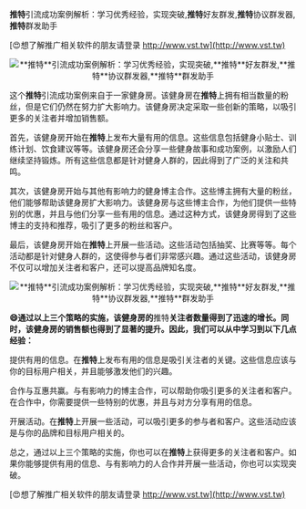 **推特**引流成功案例解析：学习优秀经验，实现突破,**推特**好友群发,**推特**协议群发器,**推特**群发助手

[😍想了解推广相关软件的朋友请登录 http://www.vst.tw](http://www.vst.tw)

 <center><img src="https://vst.tw/MP4/tuiguang/png/3.png" alt="**推特**引流成功案例解析：学习优秀经验，实现突破,**推特**好友群发,**推特**协议群发器,**推特**群发助手"></center>

这个**推特**引流成功案例来自于一家健身房。该健身房在**推特**上拥有相当数量的粉丝，但是它们仍然在努力扩大影响力。该健身房决定采取一些创新的策略，以吸引更多的关注者并增加销售额。

首先，该健身房开始在**推特**上发布大量有用的信息。这些信息包括健身小贴士、训练计划、饮食建议等等。该健身房还会分享一些健身故事和成功案例，以激励人们继续坚持锻炼。所有这些信息都是针对健身人群的，因此得到了广泛的关注和共鸣。

其次，该健身房开始与其他有影响力的健身博主合作。这些博主拥有大量的粉丝，他们能够帮助该健身房扩大影响力。该健身房与这些博主合作，为他们提供一些特别的优惠，并且与他们分享一些有用的信息。通过这种方式，该健身房得到了这些博主的支持和推荐，吸引了更多的粉丝和客户。

最后，该健身房开始在**推特**上开展一些活动。这些活动包括抽奖、比赛等等。每个活动都是针对健身人群的，这使得参与者们非常感兴趣。通过这些活动，该健身房不仅可以增加关注者和客户，还可以提高品牌知名度。

 <center><img src="https://vst.tw/MP4/tuiguang/png/3.png" alt="**推特**引流成功案例解析：学习优秀经验，实现突破,**推特**好友群发,**推特**协议群发器,**推特**群发助手"></center>

**😄通过以上三个策略的实施，该健身房的**推特**关注者数量得到了迅速的增长。同时，该健身房的销售额也得到了显著的提升。因此，我们可以从中学习到以下几点经验：**

提供有用的信息。在**推特**上发布有用的信息是吸引关注者的关键。这些信息应该与你的目标用户相关，并且能够激发他们的兴趣。

合作与互惠共赢。与有影响力的博主合作，可以帮助你吸引更多的关注者和客户。在合作中，你需要提供一些特别的优惠，并且与对方分享有用的信息。

开展活动。在**推特**上开展一些活动，可以吸引更多的参与者和客户。这些活动应该是与你的品牌和目标用户相关的。

总之，通过以上三个策略的实施，你也可以在**推特**上获得更多的关注者和客户。如果你能够提供有用的信息、与有影响力的人合作并开展一些活动，你也可以实现突破。

[😍想了解推广相关软件的朋友请登录 http://www.vst.tw](http://www.vst.tw)



